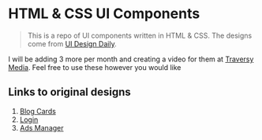 # HTML & CSS UI Components

> This is a repo of UI components written in HTML & CSS. The designs come from [UI Design Daily](https://uidesigndaily.com).

I will be adding 3 more per month and creating a video for them at [Traversy Media](https://www.youtube.com/channel/UC29ju8bIPH5as8OGnQzwJyA). Feel free to use these however you would like

## Links to original designs

1. [Blog Cards](https://uidesigndaily.com/posts/sketch-blog-cards-post-article-thumbnail-day-997)
2. [Login](https://uidesigndaily.com/posts/sketch-login-log-in-authentication-features-day-1022)
3. [Ads Manager](https://uidesigndaily.com/posts/sketch-ads-manager-table-list-day-1049)
